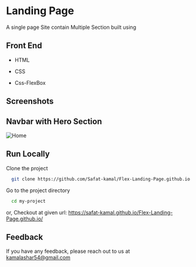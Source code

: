 
# Landing Page

A single page Site contain Multiple Section built using




## Front End 

- HTML

- CSS

- Css-FlexBox
## Screenshots
## Navbar with Hero Section
![Home](https://github.com/Safat-kamal/Flex-Landing-Page.github.io/blob/master/screenshot/Web%20capture_14-3-2022_131354_.jpeg?raw=true)
## Run Locally

Clone the project

```bash
  git clone https://github.com/Safat-kamal/Flex-Landing-Page.github.io.git
```

Go to the project directory

```bash
  cd my-project
```

or,
Checkout at given url: https://safat-kamal.github.io/Flex-Landing-Page.github.io/


## Feedback

If you have any feedback, please reach out to us at kamalashar54@gmail.com

